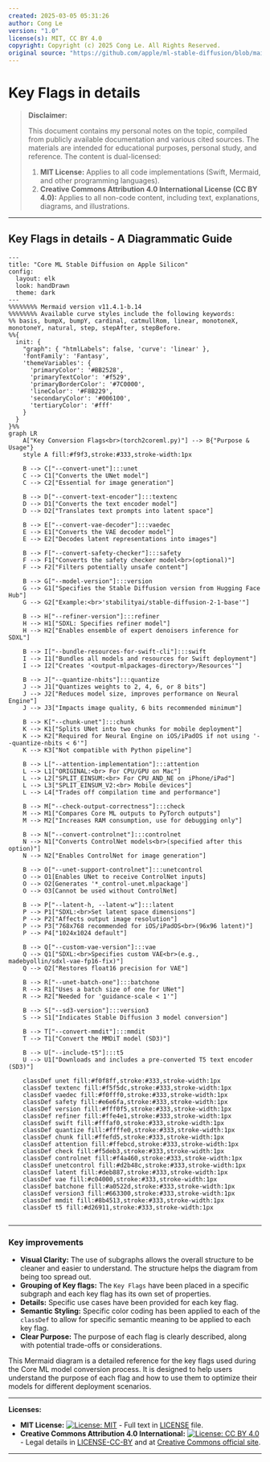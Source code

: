 ```yaml
---
created: 2025-03-05 05:31:26
author: Cong Le
version: "1.0"
license(s): MIT, CC BY 4.0
copyright: Copyright (c) 2025 Cong Le. All Rights Reserved.
original source: "https://github.com/apple/ml-stable-diffusion/blob/main/README.md"
---
```




# Key Flags in details
> **Disclaimer:**
>
> This document contains my personal notes on the topic,
> compiled from publicly available documentation and various cited sources.
> The materials are intended for educational purposes, personal study, and reference.
> The content is dual-licensed:
> 1. **MIT License:** Applies to all code implementations (Swift, Mermaid, and other programming languages).
> 2. **Creative Commons Attribution 4.0 International License (CC BY 4.0):** Applies to all non-code content, including text, explanations, diagrams, and illustrations.
---


## Key Flags in details - A Diagrammatic Guide 



```mermaid
---
title: "Core ML Stable Diffusion on Apple Silicon"
config:
  layout: elk
  look: handDrawn
  theme: dark
---
%%%%%%%% Mermaid version v11.4.1-b.14
%%%%%%%% Available curve styles include the following keywords:
%% basis, bumpX, bumpY, cardinal, catmullRom, linear, monotoneX, monotoneY, natural, step, stepAfter, stepBefore.
%%{
  init: {
    "graph": { "htmlLabels": false, 'curve': 'linear' },
    'fontFamily': 'Fantasy',
    'themeVariables': {
      'primaryColor': '#BB2528',
      'primaryTextColor': '#f529',
      'primaryBorderColor': '#7C0000',
      'lineColor': '#F8B229',
      'secondaryColor': '#006100',
      'tertiaryColor': '#fff'
    }
  }
}%%
graph LR
    A["Key Conversion Flags<br>(torch2coreml.py)"] --> B{"Purpose & Usage"}
    style A fill:#f9f3,stroke:#333,stroke-width:1px

    B --> C["--convert-unet"]:::unet
    C --> C1["Converts the UNet model"]
    C --> C2["Essential for image generation"]

    B --> D["--convert-text-encoder"]:::textenc
    D --> D1["Converts the text encoder model"]
    D --> D2["Translates text prompts into latent space"]

    B --> E["--convert-vae-decoder"]:::vaedec
    E --> E1["Converts the VAE decoder model"]
    E --> E2["Decodes latent representations into images"]

    B --> F["--convert-safety-checker"]:::safety
    F --> F1["Converts the safety checker model<br>(optional)"]
    F --> F2["Filters potentially unsafe content"]

    B --> G["--model-version"]:::version
    G --> G1["Specifies the Stable Diffusion version from Hugging Face Hub"]
    G --> G2["Example:<br>'stabilityai/stable-diffusion-2-1-base'"]

    B --> H["--refiner-version"]:::refiner
    H --> H1["SDXL: Specifies refiner model"]
    H --> H2["Enables ensemble of expert denoisers inference for SDXL"]

    B --> I["--bundle-resources-for-swift-cli"]:::swift
    I --> I1["Bundles all models and resources for Swift deployment"]
    I --> I2["Creates '<output-mlpackages-directory>/Resources'"]

    B --> J["--quantize-nbits"]:::quantize
    J --> J1["Quantizes weights to 2, 4, 6, or 8 bits"]
    J --> J2["Reduces model size, improves performance on Neural Engine"]
    J --> J3["Impacts image quality, 6 bits recommended minimum"]

    B --> K["--chunk-unet"]:::chunk
    K --> K1["Splits UNet into two chunks for mobile deployment"]
    K --> K2["Required for Neural Engine on iOS/iPadOS if not using '--quantize-nbits < 6'"]
    K --> K3["Not compatible with Python pipeline"]

    B --> L["--attention-implementation"]:::attention
    L --> L1["ORIGINAL:<br> For CPU/GPU on Mac"]
    L --> L2["SPLIT_EINSUM:<br> For CPU_AND_NE on iPhone/iPad"]
    L --> L3["SPLIT_EINSUM_V2:<br> Mobile devices"]
    L --> L4["Trades off compilation time and performance"]

    B --> M["--check-output-correctness"]:::check
    M --> M1["Compares Core ML outputs to PyTorch outputs"]
    M --> M2["Increases RAM consumption, use for debugging only"]

    B --> N["--convert-controlnet"]:::controlnet
    N --> N1["Converts ControlNet models<br>(specified after this option)"]
    N --> N2["Enables ControlNet for image generation"]

    B --> O["--unet-support-controlnet"]:::unetcontrol
    O --> O1[Enables UNet to receive ControlNet inputs]
    O --> O2[Generates '*_control-unet.mlpackage']
    O --> O3[Cannot be used without ControlNet]

    B --> P["--latent-h, --latent-w"]:::latent
    P --> P1["SDXL:<br>Set latent space dimensions"]
    P --> P2["Affects output image resolution"]
    P --> P3["768x768 recommended for iOS/iPadOS<br>(96x96 latent)"]
    P --> P4["1024x1024 default"]

    B --> Q["--custom-vae-version"]:::vae
    Q --> Q1["SDXL:<br>Specifies custom VAE<br>(e.g., madebyollin/sdxl-vae-fp16-fix)"]
    Q --> Q2["Restores float16 precision for VAE"]

    B --> R["--unet-batch-one"]:::batchone
    R --> R1["Uses a batch size of one for UNet"]
    R --> R2["Needed for 'guidance-scale < 1'"]

    B --> S["--sd3-version"]:::version3
    S --> S1["Indicates Stable Diffusion 3 model conversion"]

    B --> T["--convert-mmdit"]:::mmdit
    T --> T1["Convert the MMDiT model (SD3)"]

    B --> U["--include-t5"]:::t5
    U --> U1["Downloads and includes a pre-converted T5 text encoder (SD3)"]

    classDef unet fill:#f0f8ff,stroke:#333,stroke-width:1px
    classDef textenc fill:#f5f5dc,stroke:#333,stroke-width:1px
    classDef vaedec fill:#f0fff0,stroke:#333,stroke-width:1px
    classDef safety fill:#e6e6fa,stroke:#333,stroke-width:1px
    classDef version fill:#fff0f5,stroke:#333,stroke-width:1px
    classDef refiner fill:#ffe4e1,stroke:#333,stroke-width:1px
    classDef swift fill:#fffaf0,stroke:#333,stroke-width:1px
    classDef quantize fill:#ffffe0,stroke:#333,stroke-width:1px
    classDef chunk fill:#ffefd5,stroke:#333,stroke-width:1px
    classDef attention fill:#ffebcd,stroke:#333,stroke-width:1px
    classDef check fill:#f5deb3,stroke:#333,stroke-width:1px
    classDef controlnet fill:#f4a460,stroke:#333,stroke-width:1px
    classDef unetcontrol fill:#d2b48c,stroke:#333,stroke-width:1px
    classDef latent fill:#deb887,stroke:#333,stroke-width:1px
    classDef vae fill:#c04000,stroke:#333,stroke-width:1px
    classDef batchone fill:#a0522d,stroke:#333,stroke-width:1px
    classDef version3 fill:#663300,stroke:#333,stroke-width:1px
    classDef mmdit fill:#8b4513,stroke:#333,stroke-width:1px
    classDef t5 fill:#d26911,stroke:#333,stroke-width:1px
    
```


---

### Key improvements

*   **Visual Clarity:** The use of subgraphs allows the overall structure to be cleaner and easier to understand. The structure helps the diagram from being too spread out.
*   **Grouping of Key flags:** The `Key Flags` have been placed in a specific subgraph and each key flag has its own set of properties.
*   **Details:** Specific use cases have been provided for each key flag.
*   **Semantic Styling:** Specific color coding has been applied to each of the `classDef` to allow for specific semantic meaning to be applied to each key flag.
*   **Clear Purpose:** The purpose of each flag is clearly described, along with potential trade-offs or considerations.

This Mermaid diagram is a detailed reference for the key flags used during the Core ML model conversion process. It is designed to help users understand the purpose of each flag and how to use them to optimize their models for different deployment scenarios.




---
**Licenses:**

- **MIT License:**  [![License: MIT](https://img.shields.io/badge/License-MIT-yellow.svg)](LICENSE) - Full text in [LICENSE](LICENSE) file.
- **Creative Commons Attribution 4.0 International:** [![License: CC BY 4.0](https://licensebuttons.net/l/by/4.0/88x31.png)](LICENSE-CC-BY) - Legal details in [LICENSE-CC-BY](LICENSE-CC-BY) and at [Creative Commons official site](http://creativecommons.org/licenses/by/4.0/).

---